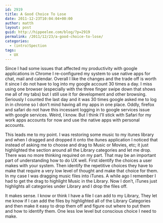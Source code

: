 ```yaml
---
id: 2919
title: A Good Choice To Lose
date: 2011-12-23T10:04:04+00:00
author: matth
layout: post
guid: http://hippeelee.com/blog/?p=2919
permalink: /2011/12/23/a-good-choice-to-lose/
categories:
  - (intro)Spection
tags:
  - UX
---
```

Since I had some issues that affected my productivity with google applications in Chrome I re-configured my system to use native apps for chat, mail and calendar. Overall I like the changes and the trade off is worth it since I do not have to log into my google account 30 times a day. I miss using one browser (especially with the three finger swipe down that shows me all of my tabs) but I still use it for development and other browsing. Seriously I counted the last day and it was 30 times google asked me to log in in chrome so I don&#8217;t mind having all my apps in one place. Oddly, firefox and safari do not have this incessant logging in to google services issue with google services. Weird, I know. But I think I&#8217;ll stick with Safari for my work apps accounts for now and use the native apps with personal accounts.

This leads me to my point. I was restoring some music to my itunes library and when I dragged and dropped it onto the itunes application I noticed that instead of asking me to choose and drag to Music or Movies, etc; it just highlighted the<!--more--> section around all the Library categories and let me drop. There was no more thinking required on my part. That may be an important part of understanding how to do UX well. First identify the choices a user makes with your system. Then identify the repetitive choices they have to make that require a very low level of thought and make that choice for them. In my case I was dragging music files into iTunes. A while ago I remember I had to get the drag to highlight Music in the Library. Now I don&#8217;t, iTunes just highlights all categories under Library and I drop the files off.

It makes sense. I know or think I have a file I can add to my Library, They let me know if I can add the files by highlighted all of the Library Categories and then make it easy to drop them off and figure out where to put them and how to identify them. One less low level but conscious choice I need to make.